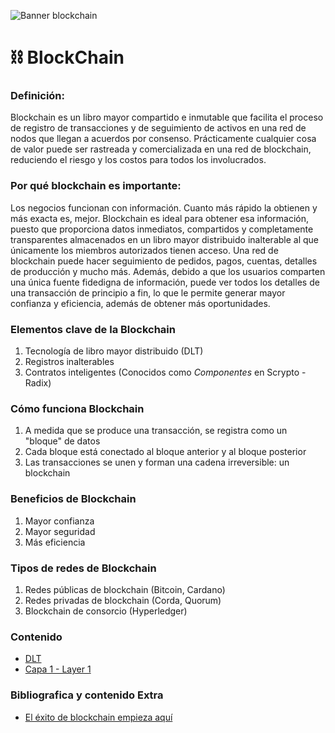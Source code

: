 ![Banner blockchain](/blockchain.png)

# ⛓️ BlockChain

### Definición:
Blockchain es un libro mayor compartido e inmutable que facilita el proceso de registro de transacciones y de seguimiento de activos en una red de nodos que llegan a acuerdos por consenso. Prácticamente cualquier cosa de valor puede ser rastreada y comercializada en una red de blockchain, reduciendo el riesgo y los costos para todos los involucrados.

### Por qué blockchain es importante: 
Los negocios funcionan con información. Cuanto más rápido la obtienen y más exacta es, mejor. Blockchain es ideal para obtener esa información, puesto que proporciona datos inmediatos, compartidos y completamente transparentes almacenados en un libro mayor distribuido inalterable al que únicamente los miembros autorizados tienen acceso. Una red de blockchain puede hacer seguimiento de pedidos, pagos, cuentas, detalles de producción y mucho más. Además, debido a que los usuarios comparten una única fuente fidedigna de información, puede ver todos los detalles de una transacción de principio a fin, lo que le permite generar mayor confianza y eficiencia, además de obtener más oportunidades.

### Elementos clave de la Blockchain
1. Tecnología de libro mayor distribuido (DLT)
2. Registros inalterables
3. Contratos inteligentes (Conocidos como *Componentes* en Scrypto - Radix)

### Cómo funciona Blockchain
1. A medida que se produce una transacción, se registra como un "bloque" de datos
2. Cada bloque está conectado al bloque anterior y al bloque posterior
3. Las transacciones se unen y forman una cadena irreversible: un blockchain

### Beneficios de Blockchain
1. Mayor confianza
2. Mayor seguridad
3. Más eficiencia

### Tipos de redes de Blockchain
1. Redes públicas de blockchain (Bitcoin, Cardano)
2. Redes privadas de blockchain (Corda, Quorum)
3. Blockchain de consorcio (Hyperledger)

### Contenido
- [DLT](/fundamentos/blockchain/dlt.md)
- [Capa 1 - Layer 1](/fundamentos/blockchain/capa1.md)

### Bibliografica y contenido Extra
- [El éxito de blockchain empieza aquí](https://www.ibm.com/es-es/topics/what-is-blockchain)